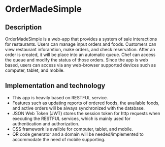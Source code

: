 # OrderMadeSimple

## Description
OrderMadeSimple is a web-app that provides a system of sale interactions for restaurants. Users can manage input orders and foods. Customers can view restaurant inforamtion, make orders, and check reservation. After an order is created, it will be place into an automatic queue. Chef can access the queue and modify the status of those orders. Since the app is web based, users can access via any web-browser supported devices such as computer, tablet, and mobile.

## Implementation and technology
* This app is heavily based on RESTFUL service. 
* Features such as updating reports of ordered foods, the available foods, and active orders will be always synchronized with the database.
* JSON Web Token (JWT) stores the session token for http requests when executing the RESTFUL services, which is mainly used for authentication and authorization.
* CSS framework is availble for computer, tablet, and mobile. 
* QR code generator and a domain will be needed/implemented to accommodate the need of mobile supporting.


